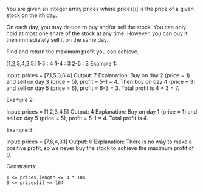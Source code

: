 You are given an integer array prices where prices[i] is the price of a given
stock on the ith day.

On each day, you may decide to buy and/or sell the stock. You can only hold at
most one share of the stock at any time. However, you can buy it then
immediately sell it on the same day.

Find and return the maximum profit you can achieve.


[1,2,3,4,2,5]
1-5 : 4
1-4 : 3
2-5 : 3
Example 1:

Input: prices = [7,1,5,3,6,4]
Output: 7
Explanation: Buy on day 2 (price = 1) and sell on day 3 (price = 5), profit = 5-1 = 4.
Then buy on day 4 (price = 3) and sell on day 5 (price = 6), profit = 6-3 = 3.
Total profit is 4 + 3 = 7.

Example 2:

Input: prices = [1,2,3,4,5]
Output: 4
Explanation: Buy on day 1 (price = 1) and sell on day 5 (price = 5), profit = 5-1 = 4.
Total profit is 4.

Example 3:

Input: prices = [7,6,4,3,1]
Output: 0
Explanation: There is no way to make a positive profit, so we never buy the stock to achieve the maximum profit of 0.

 

Constraints:

    1 <= prices.length <= 3 * 104
    0 <= prices[i] <= 104


